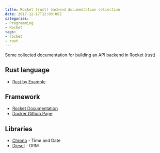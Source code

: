 ```yaml
---
title: Rocket (rust) backend documentation collection
date: 2017-12-17T12:00:00Z
categories:
- Programming
- Rocket
tags:
- rocket
- rust
---
```

Some collected documentation for building an API backend in Rocket (rust)  

## Rust language
* [Rust by Example](https://rustbyexample.com/index.html)  

## Framework
* [Rocket Documentation](https://rocket.rs/guide/overview/)  
* [Docker Github Page](https://github.com/SergioBenitez/Rocket)  

## Libraries
* [Chrono](https://github.com/chronotope/chrono) - Time and Date  
* [Diesel](https://diesel.rs/guides/getting-started/) - ORM  

